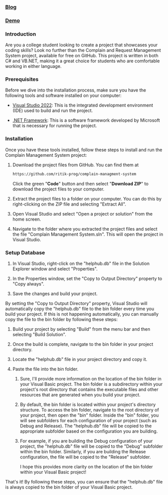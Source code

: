 ### [Blog](https://blog.ritikmakhija.tech/perfect-college-project) 
### [Demo](https://github.com/ritik-prog/complain-managment-system/blob/master/demo.zip)

### Introduction

Are you a college student looking to create a project that showcases your coding skills? Look no further than the Complain and Request Management System project, available for free on GitHub. This project is written in both C# and VB.NET, making it a great choice for students who are comfortable working in either language.

### Prerequisites

Before we dive into the installation process, make sure you have the following tools and software installed on your computer:

* [Visual Studio 2022](https://visualstudio.microsoft.com/vs/): This is the integrated development environment (IDE) used to build and run the project.
    
* [.NET Framework](https://dotnet.microsoft.com/en-us/download/dotnet-framework): This is a software framework developed by Microsoft that is necessary for running the project.
    

### Installation

Once you have these tools installed, follow these steps to install and run the Complain Management System project:

1. Download the project files from GitHub. You can find them at
    
    ```bash
    https://github.com/ritik-prog/complain-managment-system
    ```
    
    Click the green "**Code**" button and then select "**Download ZIP**" to download the project files to your computer.
    
2. Extract the project files to a folder on your computer. You can do this by right-clicking on the ZIP file and selecting "Extract All".
    
3. Open Visual Studio and select "Open a project or solution" from the home screen.
    
4. Navigate to the folder where you extracted the project files and select the file "Complain Management System.sln". This will open the project in Visual Studio.
    

### Setup Database

1. In Visual Studio, right-click on the "helphub.db" file in the Solution Explorer window and select "Properties".
    
    
2. In the Properties window, set the "Copy to Output Directory" property to "Copy always".
    
    
3. Save the changes and build your project.
    

By setting the "Copy to Output Directory" property, Visual Studio will automatically copy the "helphub.db" file to the bin folder every time you build your project. If this is not happening automatically, you can manually copy the file to the bin folder by following these steps:

1. Build your project by selecting "Build" from the menu bar and then selecting "Build Solution".
    
2. Once the build is complete, navigate to the bin folder in your project directory.
    
3. Locate the "helphub.db" file in your project directory and copy it.
    
4. Paste the file into the bin folder.
    
    1. Sure, I'll provide more information on the location of the bin folder in your Visual Basic project. The bin folder is a subdirectory within your project's root directory that contains the executable files and other resources that are generated when you build your project.
        
    2. By default, the bin folder is located within your project's directory structure. To access the bin folder, navigate to the root directory of your project, then open the "bin" folder. Inside the "bin" folder, you will see subfolders for each configuration of your project (such as Debug and Release). The "helphub.db" file will be copied to the appropriate subfolder based on the configuration you are building.
        
    3. For example, if you are building the Debug configuration of your project, the "helphub.db" file will be copied to the "Debug" subfolder within the bin folder. Similarly, if you are building the Release configuration, the file will be copied to the "Release" subfolder.
        
        I hope this provides more clarity on the location of the bin folder within your Visual Basic project!
        

That's it! By following these steps, you can ensure that the "helphub.db" file is always copied to the bin folder of your Visual Basic project.
